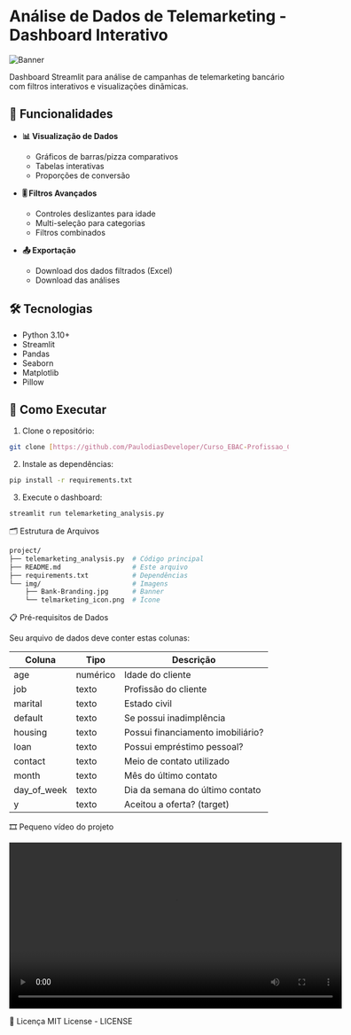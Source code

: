 # Análise de Dados de Telemarketing - Dashboard Interativo

![Banner](img/Bank-Branding.jpg)

Dashboard Streamlit para análise de campanhas de telemarketing bancário com filtros interativos e visualizações dinâmicas.

## 📌 Funcionalidades

- **📊 Visualização de Dados**
  - Gráficos de barras/pizza comparativos
  - Tabelas interativas
  - Proporções de conversão

- **🎚️ Filtros Avançados**
  - Controles deslizantes para idade
  - Multi-seleção para categorias
  - Filtros combinados

- **📤 Exportação**
  - Download dos dados filtrados (Excel)
  - Download das análises

## 🛠️ Tecnologias

- Python 3.10+
- Streamlit
- Pandas
- Seaborn
- Matplotlib
- Pillow

## 🚀 Como Executar

1. Clone o repositório:
```bash
git clone [https://github.com/PaulodiasDeveloper/Curso_EBAC-Profissao_Cientista_de_Dados.git]
```
2. Instale as dependências:

```bash
pip install -r requirements.txt
```

3. Execute o dashboard:

```bash
streamlit run telemarketing_analysis.py
```

🗂️ Estrutura de Arquivos

```bash
project/
├── telemarketing_analysis.py  # Código principal
├── README.md                  # Este arquivo
├── requirements.txt           # Dependências
└── img/                       # Imagens
    ├── Bank-Branding.jpg      # Banner
    └── telmarketing_icon.png  # Ícone
```

📋 Pré-requisitos de Dados

Seu arquivo de dados deve conter estas colunas:

| Coluna       | Tipo      | Descrição                          |
|--------------|-----------|------------------------------------|
| age          | numérico  | Idade do cliente                   |
| job          | texto     | Profissão do cliente               |
| marital      | texto     | Estado civil                       |
| default      | texto     | Se possui inadimplência            |
| housing      | texto     | Possui financiamento imobiliário?  |
| loan         | texto     | Possui empréstimo pessoal?         |
| contact      | texto     | Meio de contato utilizado          |
| month        | texto     | Mês do último contato              |
| day_of_week  | texto     | Dia da semana do último contato    |
| y            | texto     | Aceitou a oferta? (target)         |


🎞️ Pequeno vídeo do projeto

<video width="600" controls>
  <source src="https://github.com/user-attachments/assets/39eeaf5c-54a5-4700-8cd1-2506876c94f0" type="video/mp4">
  Seu navegador não suporta o vídeo.
</video>


📄 Licença
MIT License - LICENSE

